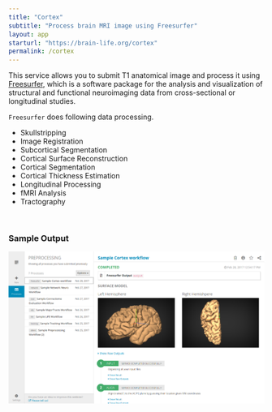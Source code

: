 ```yaml
---
title: "Cortex"
subtitle: "Process brain MRI image using Freesurfer"
layout: app
starturl: "https://brain-life.org/cortex"
permalink: /cortex
---
```


This service allows you to submit T1 anatomical image and process it using [Freesurfer](https://surfer.nmr.mgh.harvard.edu/), which is a software package for the analysis and visualization of structural and functional neuroimaging data from cross-sectional or longitudinal studies.

`Freesurfer` does following data processing.

* Skullstripping
* Image Registration
* Subcortical Segmentation
* Cortical Surface Reconstruction
* Cortical Segmentation
* Cortical Thickness Estimation
* Longitudinal Processing
* fMRI Analysis
* Tractography

<br>
<h3>Sample Output</h3>
<center>
<img src="/images/screenshots/cortex.png" class="screenshot">
</center>
<br>
